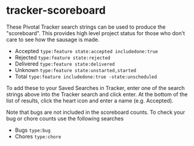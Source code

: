 # tracker-scoreboard

These Pivotal Tracker search strings can be used to produce the "scoreboard". This provides high level project status for those who don't care to see how the sausage is made.

- Accepted `type:feature state:accepted includedone:true`
- Rejected `type:feature state:rejected`
- Delivered `type:feature state:delivered`
- Unknown `type:feature state:unstarted,started`
- Total `type:feature includedone:true -state:unscheduled`

To add these to your Saved Searches in Tracker, enter one of the search strings above into the Tracker search and click enter. At the bottom of the list of results, click the heart icon and enter a name (e.g. Accepted).

Note that bugs are not included in the scoreboard counts. To check your bug or chore counts use the following searches

- Bugs `type:bug`
- Chores `type:chore`
